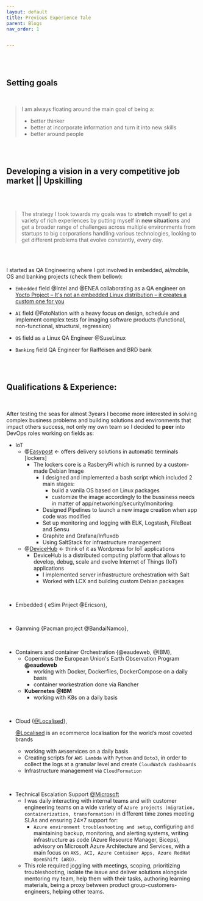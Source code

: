 ```yaml
---
layout: default
title: Previous Experience Tale
parent: Blogs
nav_order: 1


---
```


<br />
<br />






## Setting goals

<br />

> I am always floating around the main  goal of being a:
>
> - better thinker
> - better at incorporate information and turn it into new skills
> - better around people
>
> 

<br />
<br />



## Developing a vision in a very competitive job market || Upskilling 

<br />
<br />


> The strategy I took towards my goals was to **stretch** myself to get a variety of rich experiences by putting myself in **new situations** and get a broader range of challenges across multiple environments from startups to big corporations handling various technologies, looking to get different problems  that evolve constantly, every day.




<br />
<br />

I started as QA Engineering where I got involved in embedded, ai/mobile, OS and banking projects (check them bellow):

- `Embedded` field @Intel and @ENEA collaborating as a QA engineer on [Yocto Project – It's not an embedded Linux distribution – it creates a custom one for you](https://www.yoctoproject.org/)

- `AI` field @FotoNation  with a heavy focus on design, schedule and implement complex tests for imaging software products (functional, non-functional, structural, regression)

- `OS` field as a Linux QA Engineer @SuseLinux

- `Banking` field QA Engineer for Raiffeisen and BRD bank
  <br />
  <br />

<br />


## Qualifications & Experience:



<br/>



After testing the seas for almost 3years I become more interested in solving complex business problems  and building solutions and environments that impact others success, not only my own team so I decided to **peer** into DevOps roles working on fields as:

- IoT 
    - @[Easypost](https://easypost.ro/) <- offers delivery solutions in automatic terminals [lockers]
      -  The lockers core is a RasberyPi which is runned by a custom-made Debian Image
         -  I designed and implemented a bash script which included 2 main stages:
            -  build a vanila OS based on Linux packages
            -  customize the image accordingly to the bussiness needs in matter of app/networking/security/monitoring
         -  Designed Pipelines to launch a new image creation when app code was modified
         -  Set up monitoring and logging with ELK, Logstash, FileBeat and Sensu 
         -  Graphite and Grafana/Influxdb
         -  Using SaltStack for infrastructure management
    - @[DeviceHub](https://www.linkedin.com/company/devicehub-net/about/) <- think of it as Wordpress for IoT applications
      - DeviceHub is a distributed computing platform that allows to develop, debug, scale and evolve Internet of Things (IoT) applications 
        -  I implemented server infrastructure orchestration with Salt
        -  Worked with LCX and building custom Debian packages

<br />

- Embedded { eSim Priject @Ericson}, 

<br />

- Gamming {Pacman project @BandaiNamco}, 

<br />

- Containers and container Orchestration {@eaudeweb, @IBM}, 
  -  Copernicus the European Union's Earth Observation Program  **@eaudeweb**
     - working with Docker, Dockerfiles, DockerCompose on a daily basis
     - container workestration done via Rancher
  -  **Kubernetes** **@IBM**
     - working with K8s on a daily basis

<br />

- Cloud {[@Localised](https://www.localised.com/)}, 

  [@Localised](https://www.localised.com/)  is an ecommerce localisation for the world’s most coveted brands

  - working with `AWS`services on a daily basis
  - Creating scripts for `AWS Lambda` with `Python` and `Boto3`, in order to collect the logs at a granular level and create `CloudWatch dashboards`
  - Infrastructure management via `CloudFormation`

<br />

- Technical Escalation Support [@Microsoft](https://docs.microsoft.com/en-us/azure/aks/)
  - I was daily interacting with internal teams and with customer engineering teams on a wide variety of `Azure projects (migration, containerization, transformation)` in different time zones meeting SLAs and ensuring 24×7 support for:
      - `Azure environment troubleshooting and setup`, configuring and maintaining backup, monitoring, and alerting systems, writing infrastructure as code (Azure Resource Manager, Biceps), advisory on Microsoft Azure Architecture and Services, with a main focus on `AKS, ACI, Azure Container Apps, Azure RedHat OpenShift (ARO)`.
  - This role required joggling with meetings, scoping, prioritizing troubleshooting, isolate the issue and deliver  solutions alongside mentoring my  team, help them with their tasks, authoring learning materials, being a proxy between product group-customers-engineers,  helping other teams. 



